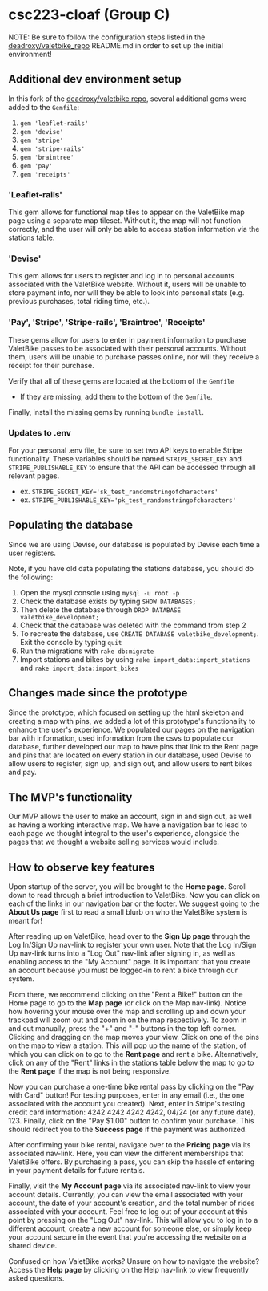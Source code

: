 # csc223-cloaf (Group C)

NOTE: Be sure to follow the configuration steps listed in the [deadroxy/valetbike_repo](https://github.com/deadroxy/valetbike) README.md in order to set up the initial environment!

## Additional dev environment setup
In this fork of the [deadroxy/valetbike repo](https://github.com/deadroxy/valetbike), several additional gems were added to the `Gemfile`: 
1. `gem 'leaflet-rails'`
2. `gem 'devise'`
3. `gem 'stripe'`
4. `gem 'stripe-rails'`
5. `gem 'braintree'`
6. `gem 'pay'`
7. `gem 'receipts'`

### 'Leaflet-rails'
This gem allows for functional map tiles to appear on the ValetBike map page using a separate map tileset. Without it, the map will not function correctly, and the user will only be able to access station information via the stations table.

### 'Devise'
This gem allows for users to register and log in to personal accounts associated with the ValetBike website. Without it, users will be unable to store payment info, nor will they be able to look into personal stats (e.g. previous purchases, total riding time, etc.).

### 'Pay', 'Stripe', 'Stripe-rails', 'Braintree', 'Receipts'
These gems allow for users to enter in payment information to purchase ValetBike passes to be associated with their personal accounts. Without them, users will be unable to purchase passes online, nor will they receive a receipt for their purchase.

Verify that all of these gems are located at the bottom of the `Gemfile`
* If they are missing, add them to the bottom of the `Gemfile`.

Finally, install the missing gems by running `bundle install`.

### Updates to .env
For your personal .env file, be sure to set two API keys to enable Stripe functionality. These variables should be named `STRIPE_SECRET_KEY` and `STRIPE_PUBLISHABLE_KEY` to ensure that the API can be accessed through all relevant pages.

* ex. `STRIPE_SECRET_KEY='sk_test_randomstringofcharacters'`
* ex. `STRIPE_PUBLISHABLE_KEY='pk_test_randomstringofcharacters'`

## Populating the database
Since we are using Devise, our database is populated by Devise each time a user registers.

Note, if you have old data populating the stations database, you should do the following:

1. Open the mysql console using `mysql -u root -p`
2. Check the database exists by typing `SHOW DATABASES;`
3. Then delete the database through `DROP DATABASE valetbike_development;`
4. Check that the database was deleted with the command from step 2
5. To recreate the database, use `CREATE DATABASE valetbike_development;`. Exit the console by typing `quit`
6. Run the migrations with `rake db:migrate`
7. Import stations and bikes by using `rake import_data:import_stations` and `rake import_data:import_bikes`    

## Changes made since the prototype
Since the prototype, which focused on setting up the html skeleton and creating a map with pins, we added a lot of this prototype's functionality to enhance the user's experience. We populated our pages on the navigation bar with information, used information from the csvs to populate our database, further developed our map to have pins that link to the Rent page and pins that are located on every station in our database, used Devise to allow users to register, sign up, and sign out, and allow users to rent bikes and pay.

## The MVP's functionality
Our MVP allows the user to make an account, sign in and sign out, as well as having a working interactive map. We have a navigation bar to lead to each page we thought integral to the user's experience, alongside the pages that we thought a website selling services would include.


## How to observe key features
Upon startup of the server, you will be brought to the **Home page**. Scroll down to read through a brief introduction to ValetBike. Now you can click on each of the links in our navigation bar or the footer. We suggest going to the **About Us page** first to read a small blurb on who the ValetBike system is meant for!

After reading up on ValetBike, head over to the **Sign Up page** through the Log In/Sign Up nav-link to register your own user. Note that the Log In/Sign Up nav-link turns into a "Log Out" nav-link after signing in, as well as enabling access to the "My Account" page. It is important that you create an account because you must be logged-in to rent a bike through our system.

From there, we recommend clicking on the "Rent a Bike!" button on the Home page to go to the **Map page** (or click on the Map nav-link). Notice how hovering your mouse over the map and scrolling up and down your trackpad will zoom out and zoom in on the map respectively. To zoom in and out manually, press the "+" and "-" buttons in the top left corner. Clicking and dragging on the map moves your view. Click on one of the pins on the map to view a station. This will pop up the name of the station, of which you can click on to go to the **Rent page** and rent a bike. Alternatively, click on any of the "Rent" links in the stations table below the map to go to the **Rent page** if the map is not being responsive.

Now you can purchase a one-time bike rental pass by clicking on the "Pay with Card" button! For testing purposes, enter in any email (i.e., the one associated with the account you created). Next, enter in Stripe's testing credit card information: 4242 4242 4242 4242, 04/24 (or any future date), 123. Finally, click on the "Pay $1.00" button to confirm your purchase. This should redirect you to the **Success page** if the payment was authorized.

After confirming your bike rental, navigate over to the **Pricing page** via its associated nav-link. Here, you can view the different memberships that ValetBike offers. By purchasing a pass, you can skip the hassle of entering in your payment details for future rentals.

Finally, visit the **My Account page** via its associated nav-link to view your account details. Currently, you can view the email associated with your account, the date of your account's creation, and the total number of rides associated with your account. Feel free to log out of your account at this point by pressing on the "Log Out" nav-link. This will allow you to log in to a different account, create a new account for someone else, or simply keep your account secure in the event that you're accessing the website on a shared device.

Confused on how ValetBike works? Unsure on how to navigate the website? Access the **Help page** by clicking on the Help nav-link to view frequently asked questions.



